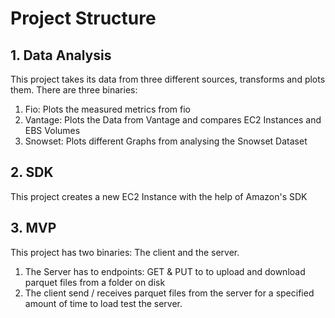 # Project Structure

## 1. Data Analysis

This project takes its data from three different sources, transforms and plots them.
There are three binaries:

1. Fio: Plots the measured metrics from fio
2. Vantage: Plots the Data from Vantage and compares EC2 Instances and EBS Volumes
3. Snowset: Plots different Graphs from analysing the Snowset Dataset

## 2. SDK

This project creates a new EC2 Instance with the help of Amazon's SDK

## 3. MVP

This project has two binaries: The client and the server.

1. The Server has to endpoints: GET & PUT to to upload and download parquet files from a folder on disk
1. The client send / receives parquet files from the server for a specified amount of time to load test the server.
